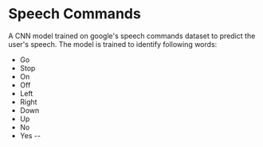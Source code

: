 # Speech Commands
A CNN model trained on google's speech commands dataset to predict the user's speech. 
The model is trained to identify following words:
  * Go
  * Stop
  * On
  * Off
  * Left
  * Right
  * Down
  * Up
  * No
  * Yes
--
